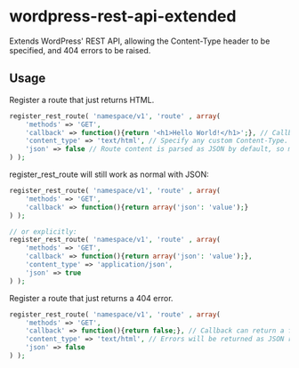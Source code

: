 # wordpress-rest-api-extended
Extends WordPress' REST API, allowing the Content-Type header to be specified, and 404 errors to be raised.

## Usage
Register a route that just returns HTML.
```php
register_rest_route( 'namespace/v1', 'route' , array(
    'methods' => 'GET',
    'callback' => function(){return '<h1>Hello World!</h1>';}, // Callback can return a string that will be passed as the response.
    'content_type' => 'text/html', // Specify any custom Content-Type.
    'json' => false // Route content is parsed as JSON by default, so must be disabled.
) );
```

register_rest_route will still work as normal with JSON:
```php
register_rest_route( 'namespace/v1', 'route' , array(
    'methods' => 'GET',
    'callback' => function(){return array('json': 'value');}
) );

// or explicitly:
register_rest_route( 'namespace/v1', 'route' , array(
    'methods' => 'GET',
    'callback' => function(){return array('json': 'value');},
    'content_type' => 'application/json',
    'json' => true
) );
```
Register a route that just returns a 404 error.
```php
register_rest_route( 'namespace/v1', 'route' , array(
    'methods' => 'GET',
    'callback' => function(){return false;}, // Callback can return a false to trigger a 404 error.
    'content_type' => 'text/html', // Errors will be returned as JSON regardless.
    'json' => false
) );
```
